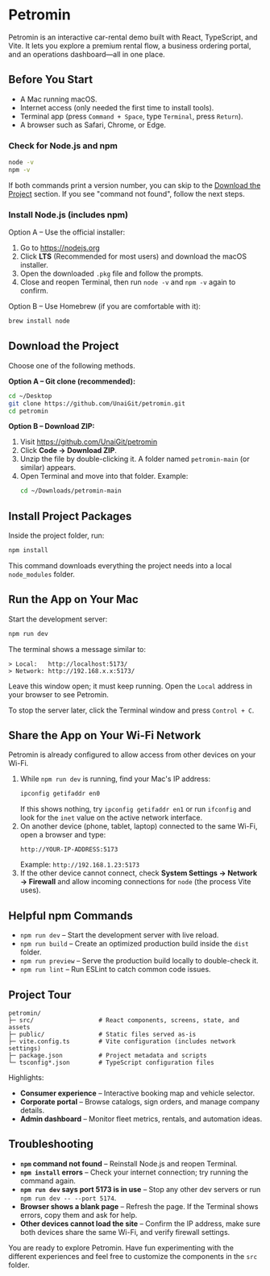 # Petromin

Petromin is an interactive car-rental demo built with React, TypeScript, and Vite. It lets you explore a premium rental flow, a business ordering portal, and an operations dashboard—all in one place.

## Before You Start
- A Mac running macOS.
- Internet access (only needed the first time to install tools).
- Terminal app (press `Command + Space`, type `Terminal`, press `Return`).
- A browser such as Safari, Chrome, or Edge.

### Check for Node.js and npm
```bash
node -v
npm -v
```
If both commands print a version number, you can skip to the [Download the Project](#download-the-project) section. If you see "command not found", follow the next steps.

### Install Node.js (includes npm)
Option A – Use the official installer:
1. Go to https://nodejs.org
2. Click **LTS** (Recommended for most users) and download the macOS installer.
3. Open the downloaded `.pkg` file and follow the prompts.
4. Close and reopen Terminal, then run `node -v` and `npm -v` again to confirm.

Option B – Use Homebrew (if you are comfortable with it):
```bash
brew install node
```

## Download the Project
Choose one of the following methods.

**Option A – Git clone (recommended):**
```bash
cd ~/Desktop
git clone https://github.com/UnaiGit/petromin.git
cd petromin
```

**Option B – Download ZIP:**
1. Visit https://github.com/UnaiGit/petromin
2. Click **Code → Download ZIP**.
3. Unzip the file by double-clicking it. A folder named `petromin-main` (or similar) appears.
4. Open Terminal and move into that folder. Example:
   ```bash
   cd ~/Downloads/petromin-main
   ```

## Install Project Packages
Inside the project folder, run:
```bash
npm install
```
This command downloads everything the project needs into a local `node_modules` folder.

## Run the App on Your Mac
Start the development server:
```bash
npm run dev
```
The terminal shows a message similar to:
```
> Local:   http://localhost:5173/
> Network: http://192.168.x.x:5173/
```
Leave this window open; it must keep running. Open the `Local` address in your browser to see Petromin.

To stop the server later, click the Terminal window and press `Control + C`.

## Share the App on Your Wi-Fi Network
Petromin is already configured to allow access from other devices on your Wi-Fi.

1. While `npm run dev` is running, find your Mac's IP address:
   ```bash
   ipconfig getifaddr en0
   ```
   If this shows nothing, try `ipconfig getifaddr en1` or run `ifconfig` and look for the `inet` value on the active network interface.
2. On another device (phone, tablet, laptop) connected to the same Wi-Fi, open a browser and type:
   ```
   http://YOUR-IP-ADDRESS:5173
   ```
   Example: `http://192.168.1.23:5173`
3. If the other device cannot connect, check **System Settings → Network → Firewall** and allow incoming connections for `node` (the process Vite uses).

## Helpful npm Commands
- `npm run dev` – Start the development server with live reload.
- `npm run build` – Create an optimized production build inside the `dist` folder.
- `npm run preview` – Serve the production build locally to double-check it.
- `npm run lint` – Run ESLint to catch common code issues.

## Project Tour
```
petromin/
├─ src/                  # React components, screens, state, and assets
├─ public/               # Static files served as-is
├─ vite.config.ts        # Vite configuration (includes network settings)
├─ package.json          # Project metadata and scripts
└─ tsconfig*.json        # TypeScript configuration files
```

Highlights:
- **Consumer experience** – Interactive booking map and vehicle selector.
- **Corporate portal** – Browse catalogs, sign orders, and manage company details.
- **Admin dashboard** – Monitor fleet metrics, rentals, and automation ideas.

## Troubleshooting
- **`npm` command not found** – Reinstall Node.js and reopen Terminal.
- **`npm install` errors** – Check your internet connection; try running the command again.
- **`npm run dev` says port 5173 is in use** – Stop any other dev servers or run `npm run dev -- --port 5174`.
- **Browser shows a blank page** – Refresh the page. If the Terminal shows errors, copy them and ask for help.
- **Other devices cannot load the site** – Confirm the IP address, make sure both devices share the same Wi-Fi, and verify firewall settings.

You are ready to explore Petromin. Have fun experimenting with the different experiences and feel free to customize the components in the `src` folder.
